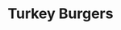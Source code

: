 ---
title: Turkey Burgers
metadata:
  servings: '4'
  course: Main
  title: Turkey Burgers
  source: https://www.hazelblue.co/recipes/turkeyburgers
ingredients:
- name: olive oil
  amount: 2 tbps
- name: ground cinnamon
  amount: 0.25 tsp
- name: sweet potato
  amount: '4'
- name: turkey mince
  amount: 500 g
- name: smoked paprika
  amount: 0.25 tsp
- name: grated onion
  amount: '1'
- name: salt
  amount: 2.2 tsp
- name: ground coriander
  amount: 1.5 tsp
- name: coconut oil
  amount: some
- name: spices
  amount: some
- name: ground cumin
  amount: 1.5 tsp
- name: lemon
  amount: '0.5'
- name: grated cucumber
  amount: '0.25'
- name: black pepper
  amount: some
- name: greek yogurt
  amount: 0.5 cups
cookware:
- name: mixing bowl
- name: griddle pan
- name: small bowl
steps:
- description: Pre-heat the oven to 180C.
- description: Dice the sweet potato into wedges and put them in a mixing bowl.
- description: Add the olive oil and some spices and toss until the wedges are all
    coated and put them in the oven for 30 minutes.
- description: Now they're in the oven you can make your burgers.
- description: 'Add turkey mince, grated onion and the following spices into the mixing
    bowl: ground cumin, ground coriander, ground cinnamon, smoked paprika, salt and
    black pepper.'
- description: Mix the ingredients until they're combined but be careful to not overmix
    because this will give you tough burgers.
- description: Heat a griddle pan on high heat and add a little coconut oil.
- description: Divide the mixture into 4 patties and cook in the pan.
- description: While they're cooking you can make the tzatziki.
- description: Grab a small bowl and combine greek yogurt, grated cucumber, salt and
    black pepper. Squeeze in the juice from half a lemon and put to one side to serve
    with the burgers.

---